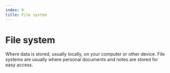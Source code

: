 ```yaml
---
index: 0
title: File system
---
```

# File system

Where data is stored, usually locally, on your computer or other device. File systems are usually where personal documents and notes are stored for easy access.